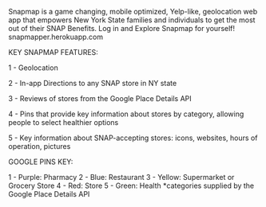 Snapmap is a game changing, mobile optimized, Yelp-like, geolocation web app that empowers New York State families and individuals to get the most out of their SNAP Benefits. Log in and Explore Snapmap for yourself!
snapmapper.herokuapp.com

KEY SNAPMAP FEATURES:

1 - Geolocation 

2 - In-app Directions to any SNAP store in NY state

3 - Reviews of stores from the Google Place Details API

4 - Pins that provide key information about stores by category, allowing people to select healthier options 

5 - Key information about SNAP-accepting stores: icons, websites, hours of operation, pictures

GOOGLE PINS KEY:

1 - Purple: Pharmacy
2 - Blue: Restaurant
3 - Yellow: Supermarket or Grocery Store 
4 - Red: Store 
5 - Green: Health
*categories supplied by the Google Place Details API
